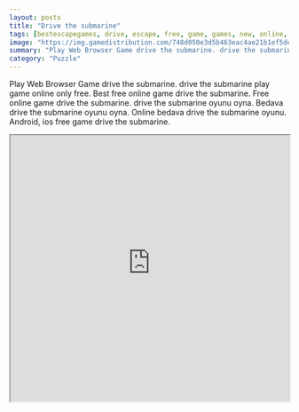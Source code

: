 ```yaml
---
layout: posts
title: "Drive the submarine"
tags: [bestescapegames, drive, escape, free, game, games, new, online, play, submarine, download, free, online, games, oyna, game, free, games, play, play, games]
image: "https://img.gamedistribution.com/748d050e3d5b463eac4ae21b1ef5de52.jpg"
summary: "Play Web Browser Game drive the submarine. drive the submarine play game online only free. Best free online game drive the submarine. Free online game drive the submarine. drive the submarine oyunu oyna. Bedava drive the submarine oyunu oyna. Online bedava drive the submarine oyunu. Android, ios free game drive the submarine."
category: "Puzzle"
---
```


Play Web Browser Game drive the submarine. drive the submarine play game online only free. Best free online game drive the submarine. Free online game drive the submarine. drive the submarine oyunu oyna. Bedava drive the submarine oyunu oyna. Online bedava drive the submarine oyunu. Android, ios free game drive the submarine.

<iframe width="100%" height="480px;" src="https://flash.gamedistribution.com?game=748d050e3d5b463eac4ae21b1ef5de52"></iframe>